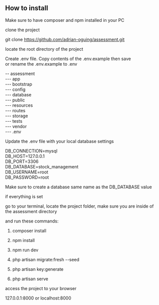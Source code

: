 ## How to install
Make sure to have composer and npm installed in your PC

clone the project

git clone https://github.com/adrian-oguing/assessment.git

locate the root directory of the project

Create .env file. Copy contents of the .env.example then save  
or rename the .env.example to .env

-- assessment  
 --- app  
 --- bootstrap  
 --- config  
 --- database  
 --- public  
 --- resources  
 --- routes  
 --- storage  
 --- tests  
 --- vendor  
 --- .env  


Update the .env file with your local database settings

DB_CONNECTION=mysql  
DB_HOST=127.0.0.1  
DB_PORT=3306  
DB_DATABASE=stock_management  
DB_USERNAME=root  
DB_PASSWORD=root

Make sure to create a database same name as the DB_DATABASE value

if everything is set

go to your terminal, locate the project folder, make sure you are inside of the assessment directory
 
and run these commands:


1. composer install

2. npm install

3. npm run dev

4. php artisan migrate:fresh --seed

5. php artisan key:generate

6. php artisan serve


access the project to your browser

127.0.0.1:8000
or 
localhost:8000
